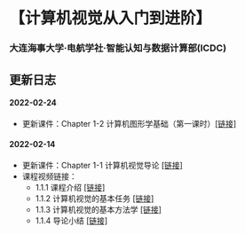 # 【计算机视觉从入门到进阶】
### 大连海事大学·电航学社·智能认知与数据计算部(ICDC)

## 更新日志

#### 2022-02-24
* 更新课件：Chapter 1-2 计算机图形学基础（第一课时）[[链接]](./Chapter%201%20计算机视觉基础教程/Part%202%20计算机图形学基础（第一课时）)

#### 2022-02-14
* 更新课件：Chapter 1-1 计算机视觉导论 [[链接]](./Chapter%201%20计算机视觉基础教程/Part%201%20计算机视觉导论)
* 课程视频链接：
  * 1.1.1 课程介绍 [[链接]](https://www.bilibili.com/video/BV1uS4y1k7ed?spm_id_from=333.999.0.0)
  * 1.1.2 计算机视觉的基本任务 [[链接]](https://www.bilibili.com/video/BV1p3411L7ue?spm_id_from=333.999.0.0)
  * 1.1.3 计算机视觉的基本方法学 [[链接]](https://www.bilibili.com/video/BV1Ki4y127as?spm_id_from=333.999.0.0)
  * 1.1.4 导论小结 [[链接]](https://www.bilibili.com/video/BV1Rm4y1d7h7?spm_id_from=333.999.0.0)
